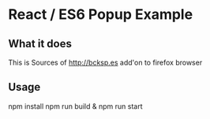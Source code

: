 # React / ES6 Popup Example

## What it does

This is Sources of http://bcksp.es add'on to firefox browser


## Usage

npm install
npm run build & npm run start
